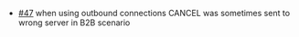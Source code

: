 * [#47](https://github.com/davehorton/drachtio-srf/issues/47) when using outbound connections CANCEL was sometimes sent to wrong server in B2B scenario